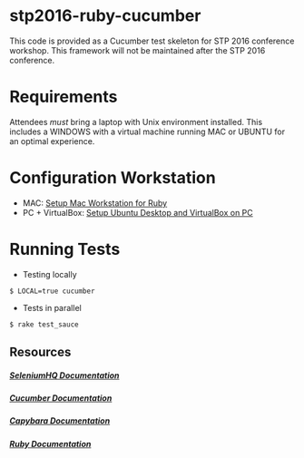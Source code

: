 # stp2016-ruby-cucumber
This code is provided as a Cucumber test skeleton for STP 2016 conference workshop. This framework will not be maintained after the STP 2016 conference.

# Requirements
Attendees *must* bring a laptop with Unix environment installed. This includes a WINDOWS with a virtual machine running MAC or UBUNTU for an optimal experience.   

# Configuration Workstation

 * MAC: [Setup Mac Workstation for Ruby](http://www.qualityelement.com/setup-mac-workstation-ruby.html)
 * PC + VirtualBox: [Setup Ubuntu Desktop and VirtualBox on PC](http://www.qualityelement.com/setup-ubuntu-desktop-gui-and-virtualbox-on-pc.html)

# Running Tests

* Testing locally
```
$ LOCAL=true cucumber
```

* Tests in parallel
```
$ rake test_sauce
```

## Resources
##### [SeleniumHQ Documentation](http://www.seleniumhq.org/docs/)

##### [Cucumber Documentation](https://cucumber.io/docs/reference)

##### [Capybara Documentation](http://www.rubydoc.info/github/jnicklas/capybara/master)

##### [Ruby Documentation](http://ruby-doc.org/)
